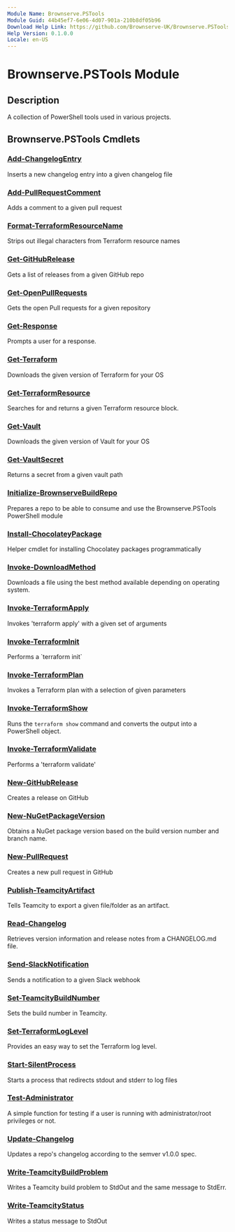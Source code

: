 ```yaml
---
Module Name: Brownserve.PSTools
Module Guid: 44b45ef7-6e06-4d07-901a-210b8df05b96
Download Help Link: https://github.com/Brownserve-UK/Brownserve.PSTools/tree/main/.docs/Module
Help Version: 0.1.0.0
Locale: en-US
---
```


# Brownserve.PSTools Module
## Description
A collection of PowerShell tools used in various projects.

## Brownserve.PSTools Cmdlets
### [Add-ChangelogEntry](Add-ChangelogEntry.md)
Inserts a new changelog entry into a given changelog file

### [Add-PullRequestComment](Add-PullRequestComment.md)
Adds a comment to a given pull request

### [Format-TerraformResourceName](Format-TerraformResourceName.md)
Strips out illegal characters from Terraform resource names

### [Get-GitHubRelease](Get-GitHubRelease.md)
Gets a list of releases from a given GitHub repo

### [Get-OpenPullRequests](Get-OpenPullRequests.md)
Gets the open Pull requests for a given repository

### [Get-Response](Get-Response.md)
Prompts a user for a response.

### [Get-Terraform](Get-Terraform.md)
Downloads the given version of Terraform for your OS

### [Get-TerraformResource](Get-TerraformResource.md)
Searches for and returns a given Terraform resource block.

### [Get-Vault](Get-Vault.md)
Downloads the given version of Vault for your OS

### [Get-VaultSecret](Get-VaultSecret.md)
Returns a secret from a given vault path

### [Initialize-BrownserveBuildRepo](Initialize-BrownserveBuildRepo.md)
Prepares a repo to be able to consume and use the Brownserve.PSTools PowerShell module

### [Install-ChocolateyPackage](Install-ChocolateyPackage.md)
Helper cmdlet for installing Chocolatey packages programmatically

### [Invoke-DownloadMethod](Invoke-DownloadMethod.md)
Downloads a file using the best method available depending on operating system.

### [Invoke-TerraformApply](Invoke-TerraformApply.md)
Invokes 'terraform apply' with a given set of arguments

### [Invoke-TerraformInit](Invoke-TerraformInit.md)
Performs a \`terraform init\`

### [Invoke-TerraformPlan](Invoke-TerraformPlan.md)
Invokes a Terraform plan with a selection of given parameters

### [Invoke-TerraformShow](Invoke-TerraformShow.md)
Runs the `terraform show` command and converts the output into a PowerShell object.

### [Invoke-TerraformValidate](Invoke-TerraformValidate.md)
Performs a 'terraform validate'

### [New-GitHubRelease](New-GitHubRelease.md)
Creates a release on GitHub

### [New-NuGetPackageVersion](New-NuGetPackageVersion.md)
Obtains a NuGet package version based on the build version number and branch name.

### [New-PullRequest](New-PullRequest.md)
Creates a new pull request in GitHub

### [Publish-TeamcityArtifact](Publish-TeamcityArtifact.md)
Tells Teamcity to export a given file/folder as an artifact.

### [Read-Changelog](Read-Changelog.md)
Retrieves version information and release notes from a CHANGELOG.md file.

### [Send-SlackNotification](Send-SlackNotification.md)
Sends a notification to a given Slack webhook

### [Set-TeamcityBuildNumber](Set-TeamcityBuildNumber.md)
Sets the build number in Teamcity.

### [Set-TerraformLogLevel](Set-TerraformLogLevel.md)
Provides an easy way to set the Terraform log level.

### [Start-SilentProcess](Start-SilentProcess.md)
Starts a process that redirects stdout and stderr to log files

### [Test-Administrator](Test-Administrator.md)
A simple function for testing if a user is running with administrator/root privileges or not.

### [Update-Changelog](Update-Changelog.md)
Updates a repo's changelog according to the semver v1.0.0 spec.

### [Write-TeamcityBuildProblem](Write-TeamcityBuildProblem.md)
Writes a Teamcity build problem to StdOut and the same message to StdErr.

### [Write-TeamcityStatus](Write-TeamcityStatus.md)
Writes a status message to StdOut

